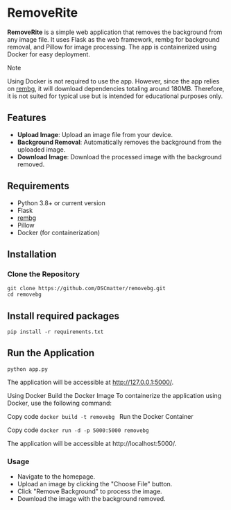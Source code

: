 # RemoveRite

**RemoveRite** is a simple web application that removes the background from any image file. It uses Flask as the web framework, rembg for background removal, and Pillow for image processing. The app is containerized using Docker for easy deployment.

> [!NOTE]
> Using Docker is not required to use the app. However, since the app relies on [rembg](https://github.com/danielgatis/rembg), it will download dependencies totaling around 180MB. Therefore, it is not suited for typical use but is intended for educational purposes only.

## Features

- **Upload Image**: Upload an image file from your device.
- **Background Removal**: Automatically removes the background from the uploaded image.
- **Download Image**: Download the processed image with the background removed.

## Requirements

- Python 3.8+ or current version
- Flask
- [rembg](https://github.com/danielgatis/rembg)
- Pillow
- Docker (for containerization)

## Installation

### Clone the Repository

```
git clone https://github.com/DSCmatter/removebg.git
cd removebg
```

## Install required packages

```
pip install -r requirements.txt
```

## Run the Application
``` python app.py ``` 

The application will be accessible at http://127.0.0.1:5000/.

Using Docker
Build the Docker Image
To containerize the application using Docker, use the following command:

Copy code
```docker build -t removebg ```
Run the Docker Container

Copy code
```docker run -d -p 5000:5000 removebg ```

The application will be accessible at http://localhost:5000/.

### Usage
- Navigate to the homepage.
- Upload an image by clicking the "Choose File" button.
- Click "Remove Background" to process the image.
- Download the image with the background removed.
